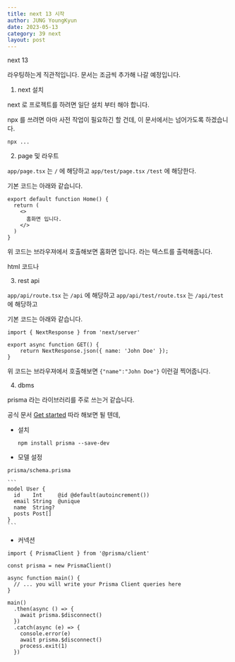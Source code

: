 ```yaml
---
title: next 13 시작
author: JUNG YoungKyun
date: 2023-05-13
category: 39 next
layout: post
---
```


next 13

라우팅하는게 직관적입니다.
문서는 조금씩 추가해 나갈 예정입니다.

1. next 설치

next 로 프로젝트를 하려면 일단 설치 부터 해야 합니다.

npx 를 쓰려면 아마 사전 작업이 필요하긴 할 건데, 이 문서에서는
넘어가도록 하겠습니다.

```
npx ...
```

2. page 및 라우트

`app/page.tsx` 는 `/` 에 해당하고
`app/test/page.tsx` `/test` 에 해당한다.

기본 코드는 아래와 같습니다.

```
export default function Home() {
  return (
    <>
      홈화면 입니다.
    </>
  )
}

```

위 코드는 브라우져에서 호출해보면
홈화면 입니다. 라는 텍스트를 출력해줍니다.

html 코드나 

3. rest api

`app/api/route.tsx` 는 `/api` 에 해당하고
`app/api/test/route.tsx` 는 `/api/test` 에 해당하고

기본 코드는 아래와 같습니다.

```
import { NextResponse } from 'next/server'

export async function GET() {
    return NextResponse.json({ name: 'John Doe' });
}
```

위 코드는
브라우져에서 호출해보면 `{"name":"John Doe"}` 이런걸 찍어줍니다.

4. dbms

prisma 라는 라이브러리를 주로 쓰는거 같습니다.

공식 문서 [Get started](https://www.prisma.io/docs/getting-started) 따라 해보면 될 텐데,

- 설치

    ```
    npm install prisma --save-dev
    ```

- 모델 설정

`prisma/schema.prisma`

    ```
    model User {
      id    Int     @id @default(autoincrement())
      email String  @unique
      name  String?
      posts Post[]
    }
    ```

- 커넥션

```
import { PrismaClient } from '@prisma/client'

const prisma = new PrismaClient()

async function main() {
  // ... you will write your Prisma Client queries here
}

main()
  .then(async () => {
    await prisma.$disconnect()
  })
  .catch(async (e) => {
    console.error(e)
    await prisma.$disconnect()
    process.exit(1)
  })
```

